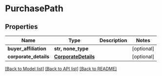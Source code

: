 # PurchasePath


## Properties
Name | Type | Description | Notes
------------ | ------------- | ------------- | -------------
**buyer_affiliation** | **str, none_type** |  | [optional] 
**corporate_details** | [**CorporateDetails**](CorporateDetails.md) |  | [optional] 

[[Back to Model list]](../README.md#documentation-for-models) [[Back to API list]](../README.md#documentation-for-api-endpoints) [[Back to README]](../README.md)


